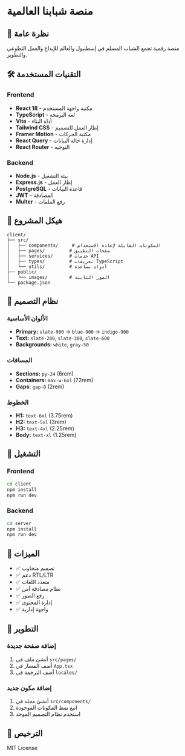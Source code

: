 # منصة شبابنا العالمية

## 🚀 نظرة عامة

منصة رقمية تجمع الشباب المسلم في إسطنبول والعالم للإبداع والعمل التطوعي والتطوير.

## 🛠️ التقنيات المستخدمة

### Frontend

- **React 18** - مكتبة واجهة المستخدم
- **TypeScript** - لغة البرمجة
- **Vite** - أداة البناء
- **Tailwind CSS** - إطار العمل للتصميم
- **Framer Motion** - مكتبة الحركات
- **React Query** - إدارة حالة البيانات
- **React Router** - التوجيه

### Backend

- **Node.js** - بيئة التشغيل
- **Express.js** - إطار العمل
- **PostgreSQL** - قاعدة البيانات
- **JWT** - المصادقة
- **Multer** - رفع الملفات

## 📁 هيكل المشروع

```
client/
├── src/
│   ├── components/     # المكونات القابلة لإعادة الاستخدام
│   ├── pages/         # صفحات التطبيق
│   ├── services/      # خدمات API
│   ├── types/         # تعريفات TypeScript
│   └── utils/         # أدوات مساعدة
├── public/
│   └── images/        # الصور الثابتة
└── package.json
```

## 🎨 نظام التصميم

### الألوان الأساسية

- **Primary:** `slate-900` → `blue-900` → `indigo-900`
- **Text:** `slate-200`, `slate-300`, `slate-600`
- **Backgrounds:** `white`, `gray-50`

### المسافات

- **Sections:** `py-24` (6rem)
- **Containers:** `max-w-6xl` (72rem)
- **Gaps:** `gap-8` (2rem)

### الخطوط

- **H1:** `text-6xl` (3.75rem)
- **H2:** `text-5xl` (3rem)
- **H3:** `text-4xl` (2.25rem)
- **Body:** `text-xl` (1.25rem)

## 🚀 التشغيل

### Frontend

```bash
cd client
npm install
npm run dev
```

### Backend

```bash
cd server
npm install
npm run dev
```

## 📝 الميزات

- ✅ تصميم متجاوب
- ✅ دعم RTL/LTR
- ✅ متعدد اللغات
- ✅ نظام مصادقة آمن
- ✅ رفع الصور
- ✅ إدارة المحتوى
- ✅ واجهة إدارية

## 🔧 التطوير

### إضافة صفحة جديدة

1. أنشئ ملف في `src/pages/`
2. أضف المسار في `App.tsx`
3. أضف الترجمة في `locales/`

### إضافة مكون جديد

1. أنشئ مجلد في `src/components/`
2. اتبع نمط المكونات الموجودة
3. استخدم نظام التصميم الموحد

## 📄 الترخيص

MIT License
